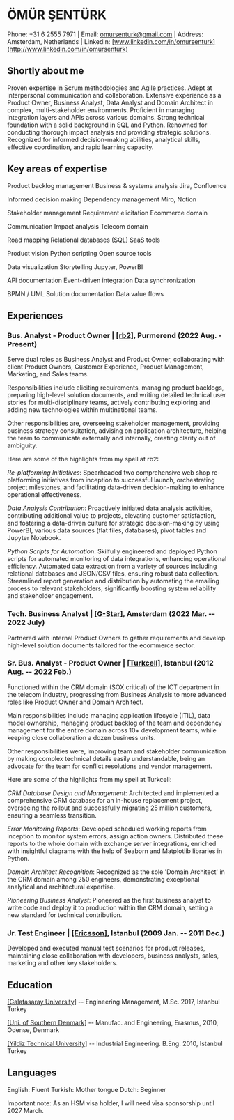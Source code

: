 # **ÖMÜR ŞENTÜRK**

Phone: +31 6 2555 7971 \| Email: <omursenturk@gmail.com> \| Address:
Amsterdam, Netherlands \| LinkedIn:
[www.linkedin.com/in/omursenturk](http://www.linkedin.com/in/omursenturk)

## **Shortly about me**

Proven expertise in Scrum methodologies and Agile practices. Adept at
interpersonal communication and collaboration. Extensive experience as a
Product Owner, Business Analyst, Data Analyst and Domain Architect in
complex, multi-stakeholder environments. Proficient in managing
integration layers and APIs across various domains. Strong technical
foundation with a solid background in SQL and Python. Renowned for
conducting thorough impact analysis and providing strategic solutions.
Recognized for informed decision-making abilities, analytical skills,
effective coordination, and rapid learning capacity.

## **Key areas of expertise**

Product backlog management Business & systems analysis Jira, Confluence

Informed decision making Dependency management Miro, Notion

Stakeholder management Requirement elicitation Ecommerce domain

Communication Impact analysis Telecom domain

Road mapping Relational databases (SQL) SaaS tools

Product vision Python scripting Open source tools

Data visualization Storytelling Jupyter, PowerBI

API documentation Event-driven integration Data synchronization

BPMN / UML Solution documentation Data value flows

## **Experiences**

### **Bus. Analyst - Product Owner \| [[rb2]](https://www.rb2.nl/en), Purmerend (2022 Aug. - Present)**

Serve dual roles as Business Analyst and Product Owner, collaborating
with client Product Owners, Customer Experience, Product Management,
Marketing, and Sales teams.

Responsibilities include eliciting requirements, managing product
backlogs, preparing high-level solution documents, and writing detailed
technical user stories for multi-disciplinary teams, actively
contributing exploring and adding new technologies within multinational
teams.

Other responsibilities are, overseeing stakeholder management, providing
business strategy consultation, advising on application architecture,
helping the team to communicate externally and internally, creating
clarity out of ambiguity.

Here are some of the highlights from my spell at rb2:

*Re-platforming Initiatives*: Spearheaded two comprehensive web shop
re-platforming initiatives from inception to successful launch,
orchestrating project milestones, and facilitating data-driven
decision-making to enhance operational effectiveness.

*Data Analysis Contribution*: Proactively initiated data analysis
activities, contributing additional value to projects, elevating
customer satisfaction, and fostering a data-driven culture for strategic
decision-making by using PowerBI, various data sources (flat files,
databases), pivot tables and Jupyter Notebook.

*Python Scripts for Automation*: Skilfully engineered and deployed
Python scripts for automated monitoring of data integrations, enhancing
operational efficiency. Automated data extraction from a variety of
sources including relational databases and JSON/CSV files, ensuring
robust data collection. Streamlined report generation and distribution
by automating the emailing process to relevant stakeholders,
significantly boosting system reliability and stakeholder engagement.

### **Tech. Business Analyst \| [[G-Star]](https://www.g-star.com/), Amsterdam (2022 Mar. -- 2022 July)**

Partnered with internal Product Owners to gather requirements and
develop high-level solution documents tailored for the ecommerce sector.

### **Sr. Bus. Analyst - Product Owner \| [[Turkcell]](https://www.turkcell.com.tr/english-support), Istanbul (2012 Aug. -- 2022 Feb.)**

Functioned within the CRM domain (SOX critical) of the ICT department in
the telecom industry, progressing from Business Analysis to more
advanced roles like Product Owner and Domain Architect.

Main responsibilities include managing application lifecycle (ITIL),
data model ownership, managing product backlog of the team and
dependency management for the entire domain across 10+ development
teams, while keeping close collaboration a dozen business units.

Other responsibilities were, improving team and stakeholder
communication by making complex technical details easily understandable,
being an advocate for the team for conflict resolutions and vendor
management.

Here are some of the highlights from my spell at Turkcell:

*CRM Database Design and Management*: Architected and implemented a
comprehensive CRM database for an in-house replacement project,
overseeing the rollout and successfully migrating 25 million customers,
ensuring a seamless transition.

*Error Monitoring Reports*: Developed scheduled working reports from
inception to monitor system errors, assign action owners. Distributed
these reports to the whole domain with exchange server integrations,
enriched with insightful diagrams with the help of Seaborn and
Matplotlib libraries in Python.

*Domain Architect Recognition*: Recognized as the sole \'Domain
Architect\' in the CRM domain among 250 engineers, demonstrating
exceptional analytical and architectural expertise.

*Pioneering Business Analyst*: Pioneered as the first business analyst
to write code and deploy it to production within the CRM domain, setting
a new standard for technical contribution.

### **Jr. Test Engineer \| [[Ericsson]](https://www.ericsson.com/), Istanbul (2009 Jan. -- 2011 Dec.)**

Developed and executed manual test scenarios for product releases,
maintaining close collaboration with developers, business analysts,
sales, marketing and other key stakeholders.

## 

## **Education**

[[Galatasaray University]](https://gsu.edu.tr/en) --
Engineering Management, M.Sc. 2017, Istanbul Turkey

[[Uni. of Southern Denmark]](https://www.sdu.dk/en) --
Manufac. and Engineering, Erasmus, 2010, Odense, Denmark

[[Yildiz Technical University]](https://yildiz.edu.tr/en) --
Industrial Engineering. B.Eng. 2010, Istanbul Turkey

## **Languages** 

English: Fluent Turkish: Mother tongue Dutch: Beginner

Important note: As an HSM visa holder, I will need visa sponsorship
until 2027 March.
